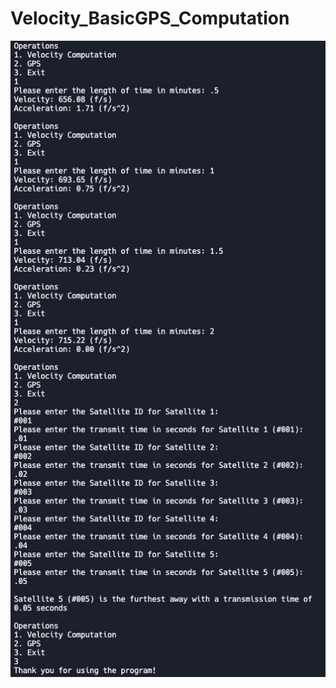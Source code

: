 # Velocity_BasicGPS_Computation

![](https://github.com/ThisIsNotJustin/Velocity_BasicGPS_Computation/blob/main/ProjectOutput.png)
